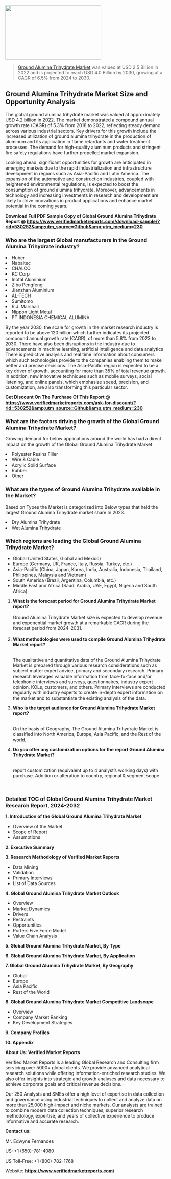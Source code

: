 <img src="https://ffe5etoiles.com/wp-content/uploads/2024/12/MST1-300x171.png" alt="" width="300" height="171" class="alignnone size-medium wp-image-20088" /><blockquote><p><p><a href="https://www.verifiedmarketreports.com/download-sample/?rid=530252&utm_source=Github&utm_medium=230" target="_blank">Ground Alumina Trihydrate Market</a> was valued at USD 2.5 Billion in 2022 and is projected to reach USD 4.0 Billion by 2030, growing at a CAGR of 6.5% from 2024 to 2030.</p></blockquote><p><h2>Ground Alumina Trihydrate Market Size and Opportunity Analysis</h2><p>The global ground alumina trihydrate market was valued at approximately USD 4.2 billion in 2022. The market demonstrated a compound annual growth rate (CAGR) of 5.3% from 2018 to 2022, reflecting steady demand across various industrial sectors. Key drivers for this growth include the increased utilization of ground alumina trihydrate in the production of aluminum and its application in flame retardants and water treatment processes. The demand for high-quality aluminum products and stringent fire safety regulations have further propelled market expansion.</p><p>Looking ahead, significant opportunities for growth are anticipated in emerging markets due to the rapid industrialization and infrastructure development in regions such as Asia-Pacific and Latin America. The expansion of the automotive and construction industries, coupled with heightened environmental regulations, is expected to boost the consumption of ground alumina trihydrate. Moreover, advancements in technology and increasing investments in research and development are likely to drive innovations in product applications and enhance market potential in the coming years.</p></p><p class=""><strong>Download Full PDF Sample Copy of Global Ground Alumina Trihydrate Report @ <a href="https://www.verifiedmarketreports.com/download-sample/?rid=530252&amp;utm_source=Github&amp;utm_medium=230" target="_blank">https://www.verifiedmarketreports.com/download-sample/?rid=530252&amp;utm_source=Github&amp;utm_medium=230</a></strong></p><h3 id="" class="">Who are the largest Global manufacturers in the Ground Alumina Trihydrate industry?</h3><p><li>Huber</li><li> Nabaltec</li><li> CHALCO</li><li> KC Corp</li><li> Inotal Aluminium</li><li> Zibo Pengfeng</li><li> Jianzhan Aluminium</li><li> AL-TECH</li><li> Sumitomo</li><li> R.J. Marshall</li><li> Nippon Light Metal</li><li> PT INDONESIA CHEMICAL ALUMINA</li></p><div class=""><div class="" dir="" data-message-author-role="" data-message-id="" data-message-model-slug=""><div class=""><div class=""><div class=""><div class="" dir="" data-message-author-role="" data-message-id="" data-message-model-slug=""><div class=""><div class=""><p>By the year 2030, the scale for growth in the market research industry is reported to be above 120 billion which further indicates its projected compound annual growth rate (CAGR), of more than 5.8% from 2023 to 2030. There have also been disruptions in the industry due to advancements in machine learning, artificial intelligence and data analytics There is predictive analysis and real time information about consumers which such technologies provide to the companies enabling them to make better and precise decisions. The Asia-Pacific region is expected to be a key driver of growth, accounting for more than 35% of total revenue growth. In addition, new innovative techniques such as mobile surveys, social listening, and online panels, which emphasize speed, precision, and customization, are also transforming this particular sector.</p><p><strong>Get Discount On The Purchase Of This Report @&nbsp; <a href="https://www.verifiedmarketreports.com/ask-for-discount/?rid=530252&amp;utm_source=Github&amp;utm_medium=230" target="_blank">https://www.verifiedmarketreports.com/ask-for-discount/?rid=530252&amp;utm_source=Github&amp;utm_medium=230</a></strong></p></div></div></div></div></div></div></div></div><h3 id="" class="">What are the factors driving the growth of the Global Ground Alumina Trihydrate Market?</h3><p id="" class="">Growing demand for below applications around the world has had a direct impact on the growth of the Global Ground Alumina Trihydrate Market</p><p id="" class=""><li>Polyester Resins Filler</li><li> Wire & Cable</li><li> Acrylic Solid Surface</li><li> Rubber</li><li> Other</li></p><h3 id="" class="">What are the types of Ground Alumina Trihydrate available in the Market?</h3><p id="" class="">Based on Types the Market is categorized into Below types that held the largest Ground Alumina Trihydrate market share In 2023.</p><p id="" class=""><li>Dry Alumina Trihydrate</li><li> Wet Alumina Trihydrate</li></p><h3 id="" class="">Which regions are leading the Global Ground Alumina Trihydrate Market?</h3><ul><li>Global (United States, Global and Mexico)</li><li>Europe (Germany, UK, France, Italy, Russia, Turkey, etc.)</li><li>Asia-Pacific (China, Japan, Korea, India, Australia, Indonesia, Thailand, Philippines, Malaysia and Vietnam)</li><li>South America (Brazil, Argentina, Columbia, etc.)</li><li>Middle East and Africa (Saudi Arabia, UAE, Egypt, Nigeria and South Africa)</li></ul><p><ol><li><strong>What is the forecast period for Ground Alumina Trihydrate Market report?<br /></strong><br /><span data-sheets-root="1" data-sheets-value="{&quot;1&quot;:2,&quot;2&quot;:&quot;XXXX size is expected to develop revenue and exponential market growth at a remarkable CAGR during the forecast period from 2024&ndash;2030.&quot;}" data-sheets-userformat="{&quot;2&quot;:12674,&quot;4&quot;:{&quot;1&quot;:2,&quot;2&quot;:16776960},&quot;10&quot;:2,&quot;11&quot;:0,&quot;15&quot;:&quot;Arial&quot;,&quot;16&quot;:12}">Ground Alumina Trihydrate Market size is expected to develop revenue and exponential market growth at a remarkable CAGR during the forecast period from 2024&ndash;2031.</span><br /><br /></li><li><strong>What methodologies were used to compile Ground Alumina Trihydrate Market report?<br /><br /></strong><p>The qualitative and quantitative data of the&nbsp;Ground Alumina Trihydrate Market is prepared through various research considerations such as subject matter expert advice, primary and secondary research. Primary research leverages valuable information from face-to-face and/or telephonic interviews and surveys, questionnaires, industry expert opinion, KOLs, customers, and others. Primary interviews are conducted regularly with industry experts to create in-depth expert information on the market and to substantiate the existing analysis of the data.&nbsp;</p></li><li><strong>Who is the target audience for Ground Alumina Trihydrate Market report?<br /><br /></strong><p>On the basis of Geography, The&nbsp;Ground Alumina Trihydrate Market is classified into North America, Europe, Asia Pacific, and the Rest of the world.</p></li><li><strong>Do you offer any customization options for the report Ground Alumina Trihydrate Market?<br /><br /></strong><p>report customization (equivalent up to 4 analyst&rsquo;s working days) with purchase. Addition or alteration to country, regional &amp; segment scope</p><p>&nbsp;</p></li></ol></p><h3 id="" class="">Detailed TOC of Global Ground Alumina Trihydrate Market Research Report, 2024-2032</h3><p id="" class=""><strong>1. Introduction of the Global Ground Alumina Trihydrate Market</strong></p><ul><li>Overview of the Market</li><li>Scope of Report</li><li>Assumptions</li></ul><p id="" class=""><strong>2. Executive Summary</strong></p><p id="" class=""><strong>3. Research Methodology of&nbsp;Verified Market Reports</strong></p><ul><li>Data Mining</li><li>Validation</li><li>Primary Interviews</li><li>List of Data Sources</li></ul><p id="" class=""><strong>4. Global Ground Alumina Trihydrate Market Outlook</strong></p><ul><li>Overview</li><li>Market Dynamics</li><li>Drivers</li><li>Restraints</li><li>Opportunities</li><li>Porters Five Force Model</li><li>Value Chain Analysis</li></ul><p id="" class=""><strong>5. Global Ground Alumina Trihydrate Market, By&nbsp;Type</strong></p><p id="" class=""><strong>6. Global Ground Alumina Trihydrate Market, By Application</strong></p><p id="" class=""><strong>7. Global Ground Alumina Trihydrate Market, By Geography</strong></p><ul><li>Global</li><li>Europe</li><li>Asia Pacific</li><li>Rest of the World</li></ul><p id="" class=""><strong>8. Global Ground Alumina Trihydrate Market Competitive Landscape</strong></p><ul><li>Overview</li><li>Company Market Ranking</li><li>Key Development Strategies</li></ul><p id="" class=""><strong>9. Company Profiles</strong></p><p id="" class=""><strong>10. Appendix</strong></p><p id="" class=""><strong>About Us: Verified Market Reports</strong></p><p id="" class="">Verified Market Reports is a leading Global Research and Consulting firm servicing over 5000+ global clients. We provide advanced analytical research solutions while offering information-enriched research studies. We also offer insights into strategic and growth analyses and data necessary to achieve corporate goals and critical revenue decisions.</p><p id="" class="">Our 250 Analysts and SMEs offer a high level of expertise in data collection and governance using industrial techniques to collect and analyze data on more than 25,000 high-impact and niche markets. Our analysts are trained to combine modern data collection techniques, superior research methodology, expertise, and years of collective experience to produce informative and accurate research.</p><p id="" class=""><strong>Contact us:</strong></p><p id="" class="">Mr. Edwyne Fernandes</p><p id="" class="">US: +1 (650)-781-4080</p><p id="" class="">US Toll-Free: +1 (800)-782-1768</p><p id="" class="">Website: <a target="" data-test-app-aware-link=""><strong>https://www.verifiedmarketreports.com/</strong></a></p>
